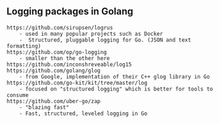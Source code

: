 Logging packages in Golang
---------------------------
    https://github.com/sirupsen/logrus 
        - used in many popular projects such as Docker
        -  Structured, pluggable logging for Go. (JSON and text formatting)
    https://github.com/op/go-logging 
        - smaller than the other here
    https://github.com/inconshreveable/log15
    https://github.com/golang/glog 
        - from Google, implementation of their C++ glog library in Go
    https://github.com/go-kit/kit/tree/master/log 
        - focused on "structured logging" which is better for tools to consume
    https://github.com/uber-go/zap 
        - "blazing fast"
        - Fast, structured, leveled logging in Go
